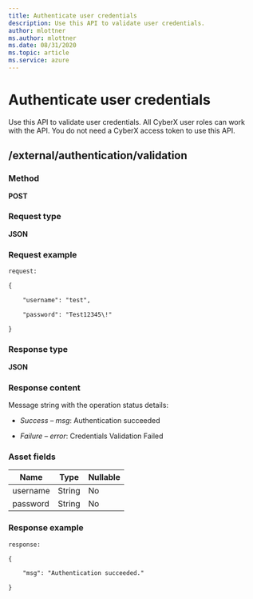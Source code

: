 ```yaml
---
title: Authenticate user credentials
description: Use this API to validate user credentials.
author: mlottner
ms.author: mlottner
ms.date: 08/31/2020
ms.topic: article
ms.service: azure
---
```


# Authenticate user credentials

Use this API to validate user credentials. All CyberX user roles can work with the API. You do not need a CyberX access token to use this API.

## /external/authentication/validation

### Method

**POST**

### Request type

**JSON**

### Request example

```rest
request:

{

    "username": "test",

    "password": "Test12345\!"

}
```

### Response type

**JSON**

### Response content

Message string with the operation status details:

- *Success – msg*: Authentication succeeded

- *Failure – error*: Credentials Validation Failed

### Asset fields

| **Name** | **Type** | **Nullable** |
| -------- | -------- | ------------ |
| username | String   | No           |
| password | String   | No           |

### Response example

```rest
response:

{

    "msg": "Authentication succeeded."

}
```